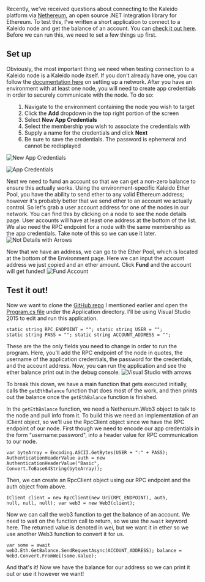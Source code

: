 Recently, we've received questions about connecting to the Kaleido platform via <a href="https://nethereum.com/">Nethereum</a>, an open source .NET integration library for Ethereum. To test this, I've written a short application to connect to a Kaleido node and get the balance of an account. You can <a href="https://github.com/kaleido-io/kaleido-nethereum-example">check it out here</a>. Before we can run this, we need to set a few things up first.
<h2>Set up</h2>
Obviously, the most important thing we need when testing connection to a Kaleido node is a Kaleido node itself. If you don't already have one, you can follow the <a href="http://console.kaleido.io/docs/docs/createnet/">documentation here</a> on setting up a network. After you have an environment with at least one node, you will need to create app credentials in order to securely communicate with the node. To do so:
<ol>
 	<li style="list-style-type: none;">
<ol>
 	<li>Navigate to the environment containing the node you wish to target</li>
 	<li>Click the <b>Add</b> dropdown in the top right portion of the screen</li>
 	<li>Select <b>New App Credentials</b></li>
 	<li>Select the membership you wish to associate the credentials with</li>
 	<li>Supply a name for the credentials and click <b>Next</b></li>
 	<li>Be sure to save the credentials. The password is ephemeral and cannot be redisplayed</li>
</ol>
</li>
</ol>

![New App Credentials](docs/screenshots/NewAppCredentials.png)

![App Credentials](docs/screenshots/AppCreds.png)

Next we need to fund an account so that we can get a non-zero balance to ensure this actually works. Using the environment-specific Kaleido Ether Pool, you have the ability to send ether to any valid Ethereum address; however it's probably better that we send ether to an account we actually control. So let's grab a user account address for one of the nodes in our network. You can find this by clicking on a node to see the node details page. User accounts will have at least one address at the bottom of the list. We also need the RPC endpoint for a node with the same membership as the app credentials. Take note of this so we can use it later.
![Not Details with Arrows](docs/screenshots/NodeDetails-arrows.png)

Now that we have an address, we can go to the Ether Pool, which is located at the bottom of the Environment page. Here we can input the account address we just copied and an ether amount. Click <strong>Fund</strong> and the account will get funded!
![Fund Account](docs/screenshots/FundAccount.png)
<h2>Test it out!</h2>
Now we want to clone the <a href="https://github.com/kaleido-io/kaleido-nethereum-example">GitHub repo</a> I mentioned earlier and open the <a href="https://github.com/kaleido-io/kaleido-nethereum-example/blob/master/Application/Program.cs">Program.cs file</a> under the Application directory. I'll be using Visual Studio 2015 to edit and run this application.

<code>static string RPC_ENDPOINT = "";
static string USER = "";
static string PASS = "";
static string ACCOUNT_ADDRESS = "";</code>

These are the the only fields you need to change in order to run the program. Here, you'll add the RPC endpoint of the node in quotes, the username of the application credentials, the password for the credentials, and the account address. Now, you can run the application and see the ether balance print out in the debug console.
![Visual Studio with arrows](docs/screenshots/VS_arrows.png)

To break this down, we have a main function that gets executed initially, calls the <code>getEthBalance</code> function that does most of the work, and then prints out the balance once the <code>getEthBalance</code> function is finished.

In the <code>getEthBalance</code> function, we need a Nethereum.Web3 object to talk to the node and pull info from it. To build this we need an implementation of an IClient object, so we'll use the RpcClient object since we have the RPC endpoint of our node. First though we need to encode our app credentials in the form "username:password", into a header value for RPC communication to our node.

<code>var byteArray = Encoding.ASCII.GetBytes(USER + ":" + PASS);
AuthenticationHeaderValue auth = new AuthenticationHeaderValue("Basic", Convert.ToBase64String(byteArray));</code>

Then, we can create an RpcClient object using our RPC endpoint and the auth object from above.

<code>IClient client = new RpcClient(new Uri(RPC_ENDPOINT), auth, null, null, null);
var web3 = new Web3(client);</code>

Now we can call the web3 function to get the balance of an account. We need to wait on the function call to return, so we use the <code>await</code> keyword here. The returned value is denoted in wei, but we want it in ether so we use another Web3 function to convert it for us.

<code>var some = await web3.Eth.GetBalance.SendRequestAsync(ACCOUNT_ADDRESS);
balance = Web3.Convert.FromWei(some.Value);</code>

And that's it! Now we have the balance for our address so we can print it out or use it however we want!